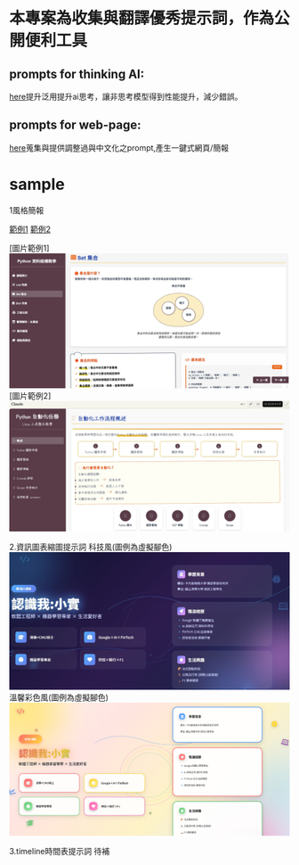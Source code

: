 # 本專案為收集與翻譯優秀提示詞，作為公開便利工具

## prompts for thinking AI:
[here](https://github.com/pikapikalai/Style-Presentation-Prompt-based-on-Claude-/tree/main/prompts%20for%20thinking%20AI)提升泛用提升ai思考，讓非思考模型得到性能提升，減少錯誤。

## prompts for web-page:
[here](https://github.com/pikapikalai/Style-Presentation-Prompt-based-on-Claude-/tree/main/prompts%20for%20web-page)蒐集與提供調整過與中文化之prompt,產生一鍵式網頁/簡報 

# sample

1風格簡報

[範例1](https://claude.ai/public/artifacts/e1328be7-c8e7-4439-9c38-e2e3bfb7ed0e)
[範例2](https://claude.ai/public/artifacts/1385c2c4-070c-4a19-bf58-cece7a4e878f)
    
[圖片範例1]
    ![圖片範例1](https://github.com/pikapikalai/Style-Presentation-Prompt-based-on-Claude-/blob/main/demo_pic/c2.jpg)
[圖片範例2]    
    ![圖片範例2](https://github.com/pikapikalai/Style-Presentation-Prompt-based-on-Claude-/blob/main/demo_pic/c1.jpg)

2.資訊圖表縮圖提示詞
科技風(圖例為虛擬腳色)
![圖片範例1](https://github.com/pikapikalai/Style-Presentation-Prompt-based-on-Claude-/blob/main/demo_pic/2a.jpg)
溫馨彩色風(圖例為虛擬腳色)
![圖片範例2](https://github.com/pikapikalai/Style-Presentation-Prompt-based-on-Claude-/blob/main/demo_pic/2b.jpg)

3.timeline時間表提示詞
待補
